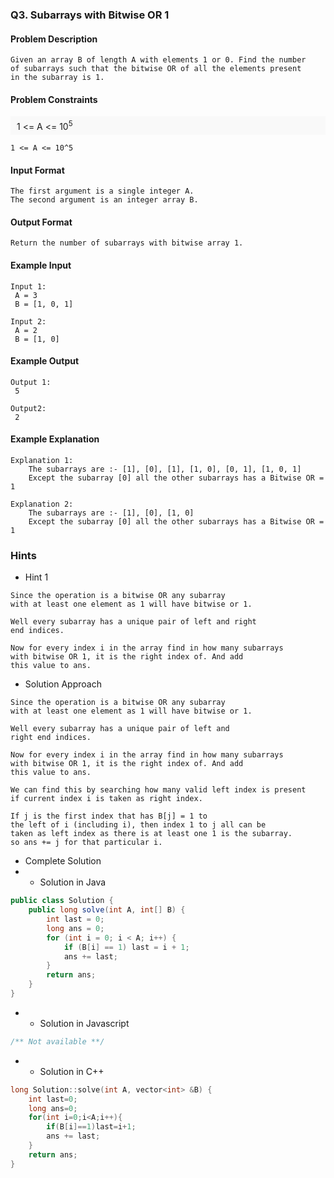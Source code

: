### Q3. Subarrays with Bitwise OR 1
#### Problem Description
```text
Given an array B of length A with elements 1 or 0. Find the number 
of subarrays such that the bitwise OR of all the elements present 
in the subarray is 1.
```
#### Problem Constraints
<div style="background-color: #f9f9f9; padding: 5px 10px;">
    1 &lt;= A &lt;= 10<sup>5</sup>
</div>

```text
1 <= A <= 10^5
```
#### Input Format
```text
The first argument is a single integer A.
The second argument is an integer array B.
```
#### Output Format
```text
Return the number of subarrays with bitwise array 1.
```
#### Example Input
```text
Input 1:
 A = 3
 B = [1, 0, 1]

Input 2:
 A = 2
 B = [1, 0]
```
#### Example Output
```text
Output 1:
 5

Output2:
 2
```
#### Example Explanation
```text
Explanation 1:
    The subarrays are :- [1], [0], [1], [1, 0], [0, 1], [1, 0, 1]
    Except the subarray [0] all the other subarrays has a Bitwise OR = 1

Explanation 2:
    The subarrays are :- [1], [0], [1, 0]
    Except the subarray [0] all the other subarrays has a Bitwise OR = 1
```
### Hints
* Hint 1
```text
Since the operation is a bitwise OR any subarray 
with at least one element as 1 will have bitwise or 1.

Well every subarray has a unique pair of left and right 
end indices. 

Now for every index i in the array find in how many subarrays 
with bitwise OR 1, it is the right index of. And add 
this value to ans.
```
* Solution Approach
```text
Since the operation is a bitwise OR any subarray 
with at least one element as 1 will have bitwise or 1.

Well every subarray has a unique pair of left and 
right end indices. 

Now for every index i in the array find in how many subarrays 
with bitwise OR 1, it is the right index of. And add 
this value to ans.

We can find this by searching how many valid left index is present 
if current index i is taken as right index.

If j is the first index that has B[j] = 1 to 
the left of i (including i), then index 1 to j all can be 
taken as left index as there is at least one 1 is the subarray. 
so ans += j for that particular i.
```
* Complete Solution
* * Solution in Java
```java
public class Solution {
    public long solve(int A, int[] B) {
        int last = 0;
        long ans = 0;
        for (int i = 0; i < A; i++) {
            if (B[i] == 1) last = i + 1;
            ans += last;
        }
        return ans;
    }
}
```
* * Solution in Javascript
```javascript
/** Not available **/
```
* * Solution in C++
```cpp
long Solution::solve(int A, vector<int> &B) {
    int last=0;
    long ans=0;
    for(int i=0;i<A;i++){
        if(B[i]==1)last=i+1;
        ans += last;
    }
    return ans;
}
```

